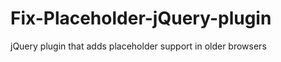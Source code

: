 Fix-Placeholder-jQuery-plugin
=============================

jQuery plugin that adds placeholder support in older browsers